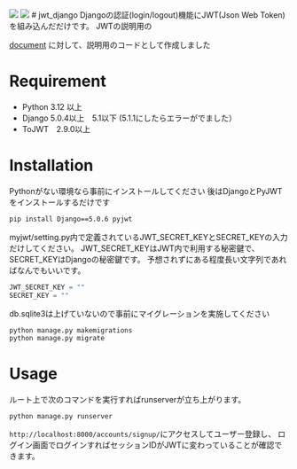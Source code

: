 <p style="display: inline">
<img src="https://img.shields.io/badge/-Python-3776AB.svg?logo=python&style=plastic">
<img src="https://img.shields.io/badge/-Django-092E20.svg?logo=django&style=plastic">
</p>
# jwt_django
Djangoの認証(login/logout)機能にJWT(Json Web Token)を組み込んだだけです。
JWTの説明用の 

[document](https://qiita.com/hsano43/items/509544025882f852aa62)
に対して、説明用のコードとして作成しました

# Requirement
* Python 3.12 以上
* Django 5.0.4以上　5.1以下 (5.1.1にしたらエラーがでました）
* ToJWT　2.9.0以上

# Installation
Pythonがない環境なら事前にインストールしてください
後はDjangoとPyJWTをインストールするだけです
```bash
pip install Django==5.0.6 pyjwt
```

myjwt/setting.py内で定義されているJWT_SECRET_KEYとSECRET_KEYの入力だけしてください。
JWT_SECRET_KEYはJWT内で利用する秘密鍵で、SECRET_KEYはDjangoの秘密鍵です。
予想されずにある程度長い文字列であればなんでもいいです。
```python
JWT_SECRET_KEY = ""
SECRET_KEY = ""
```

db.sqlite3は上げていないので事前にマイグレーションを実施してください
```bash
python manage.py makemigrations 
python manage.py migrate
```

# Usage

ルート上で次のコマンドを実行すればrunserverが立ち上がります。
```
python manage.py runserver
```

```http://localhost:8000/accounts/signup/```にアクセスしてユーザー登録し、
ログイン画面でログインすればセッションIDがJWTに変わっていることが確認できます。
